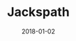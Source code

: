 ---
layout: site
title: "Jackspath"
date: 2018-01-02
categories: [community]
version: 4.3.6
major: 4
minor: 3
patch: 6
slug: jackspath
link: https://jackspath.nau.edu/
permalink: /sites/:slug
---